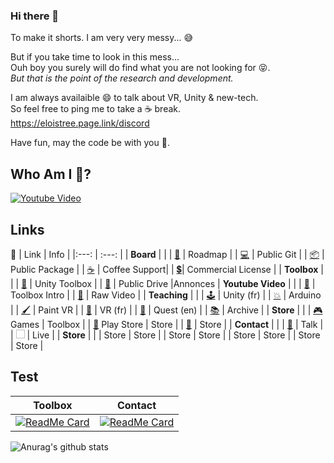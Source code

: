 ### Hi there 👋

To make it shorts. I am very very messy...  😅  
 
But if you take time to look in this mess...    
Ouh boy you surely will do find what you are not looking for 😝.  
_But that is the point of the research and development._


I am always availaible 😄 to talk about VR, Unity & new-tech.    
So feel free to ping me to take a ☕ break.    
https://eloistree.page.link/discord  

Have fun, may the code be with you 🍻.

## Who Am I  🤔?
[![Youtube Video](http://img.youtube.com/vi/SElpOHKeGSg/maxresdefault.jpg)](https://www.youtube.com/watch?v=SElpOHKeGSg)

## Links
📝
| Link | Info |
|:---: | :---: |
| **Board** |  |
| [📝]( https://eloistree.page.link/board) | Roadmap |
| [💻]( https://eloistree.page.link/publicgit) | Public Git |
| [📦]( https://eloistree.page.link/publicpackage) | Public Package |
| [☕](https://eloistree.page.link/donation) | Coffee Support|
| [💲](https://eloistree.page.link/license)| Commercial License |
| **Toolbox** |  |
| [🧰]( https://eloistree.page.link/toolbox) | Unity Toolbox |
| [📁](https://eloistree.page.link/publicstorage) | Public Drive |Annonces
| **Youtube Video** |  |
| [🔨](https://www.youtube.com/channel/UCNF9z7L6bfkodhNWvnY5lsg)  | Toolbox Intro |
| [🧪](https://eloistree.page.link/video) | Raw Video |
| **Teaching** |  |
| [🕹️](https://eloistree.page.link/unity) |  Unity (fr) |
| [💥](https://github.com/EloiStree/HelloRemoteFirework/wiki) | Arduino |
| [🖌️](https://eloistree.page.link/paintingjam)  | Paint VR |
| [🥽](https://eloistree.page.link/vr)  | VR (fr) |
| [🥽](http://eloistree.page.link/quest)  | Quest (en) |
| [📚](https://eloistree.page.link/teaching)  | Archive |
| **Store** |  |
| [🎮](https://eloistree.page.link/game) Games | Toolbox |
| [📱](https://eloistree.page.link/playstore) Play Store  | Store |
| [🥽](https://eloistree.page.link/sidequest) | Store |
| **Contact** |  |
| [💬](https://eloistree.page.link/discord) | Talk |
| <a href="https://eloistree.page.link/stream"><img href="images/twitch.png" width="14px" height="14px"/></a> | Live |
| **Store** |  |
| Store | Store |
| Store | Store |
| Store | Store |
| Store | Store |




Test
-------------------
|Toolbox | Contact |
|:---: | :---: |
|[![ReadMe Card](https://github-readme-stats.vercel.app/api/pin/?username=eloistree&repo=HelloVirtualReality)](https://github.com/EloiStree/HelloVirtualReality) | [![ReadMe Card](https://github-readme-stats.vercel.app/api/pin/?username=eloistree&repo=HelloVirtualReality)](https://github.com/EloiStree/HelloVirtualReality) |
![Anurag's github stats](https://github-readme-stats.vercel.app/api?username=eloistree&show_icons=true&theme=radical)



